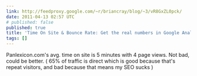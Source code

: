```yaml
---
link: http://feedproxy.google.com/~r/briancray/blog/~3/vR8GxZL0pck/
date: 2011-04-13 02:57 UTC
# published: false
published: true
title: 'Time On Site & Bounce Rate: Get the real numbers in Google Analytics'
tags: []
---
```


Panlexicon.com's avg. time on site is 5 minutes with 4 page views. Not bad, could be better. ( 65% of traffic is direct which is good because that's repeat visitors, and bad because that means my SEO sucks )
